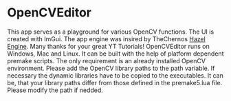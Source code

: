 # OpenCVEditor

This app serves as a playground for various OpenCV functions. The UI is created with ImGui. The app engine was insired by TheChernos [Hazel Engine](https://github.com/TheCherno/Hazel). Many thanks for your great YT Tutorials! OpenCVEditor runs on Windows, Mac and Linux. It can be built with the help of platform dependent premake scripts.
The only requirement is an already installed OpenCV environment. 
Please add the OpenCV library paths to the path variable. If necessary the dynamic libraries have to be copied to the executables.
It can be, that your library paths differ from those defined in the premake5.lua file. Please modify the path if nedded.
